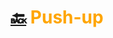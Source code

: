 # [:back:][home] <accent>Push-up</accent>

[home]: ../home.md

<style>
    accent { color: orange; }
<style>
